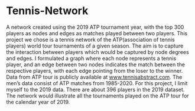 # Tennis-Network
A network created using the 2019 ATP tournament year, with the top 300 players as nodes and edges as matches played between two players.
This project we chose is a tennis network of the ATP(association of tennis players) world tour tournaments of a given season. The aim is to capture the interaction between players which would be captured by node degrees and edges. I formulated a graph where each node represents a tennis player, and an edge between two nodes indicates the match between the respective players, with each edge pointing from the loser to the winner.
Data from ATP tour is publicly available at www.tennisabstract.com. The men’s data consist of ATP matches from 1985-2020. For this project, I limit myself to the 2019 data. There are about 396 players in the 2019 dataset. The network would illustrate all the tournaments played on the ATP tour for the calendar year of 2019. 

